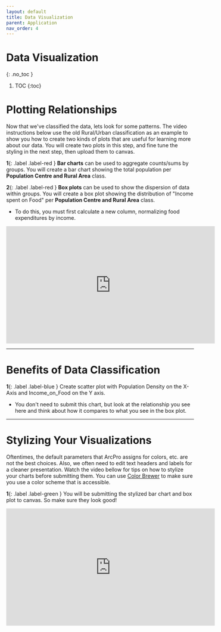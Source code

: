 ```yaml
---
layout: default
title: Data Visualization
parent: Application
nav_order: 4
---
```


# Data Visualization
{: .no_toc }

1. TOC
{:toc}

# Plotting Relationships

Now that we've classified the data, lets look for some patterns.  The video instructions below use the old Rural/Urban classification as an example to show you how to create two kinds of plots that are useful for learning more about our data.  You will create two plots in this step, and fine tune the styling in the next step, then upload them to canvas.


**1**{: .label .label-red } **Bar charts** can be used to aggregate counts/sums by groups.  You will create a bar chart showing the total population per **Population Centre and Rural Area** class.


**2**{: .label .label-red } **Box plots** can be used to show the dispersion of data within groups.  You will create a box plot showing the distribution of "Income spent on Food" per **Population Centre and Rural Area** class.

* To do this, you must first calculate a new column, normalizing food expenditures by income.

<iframe width="560" height="315" src="https://www.youtube.com/embed/FE_EG7tNDA0" title="YouTube video player" frameborder="0" allow="accelerometer; autoplay; clipboard-write; encrypted-media; gyroscope; picture-in-picture" allowfullscreen></iframe>


---

# Benefits of Data Classification


**1**{: .label .label-blue } Create scatter plot with Population Density on the X-Axis and Income_on_Food on the Y axis.
* You don't need to submit this chart, but look at the relationship you see here and think about how it compares to what you see in the box plot.

---

# Stylizing Your Visualizations

Oftentimes, the default parameters that ArcPro assigns for colors, etc. are not the best choices.  Also, we often need to edit text headers and labels for a cleaner presentation.  Watch the video bellow for tips on how to stylize your charts before submitting them.  You can use [Color Brewer](https://colorbrewer2.org/#type=qualitative&scheme=Paired&n=3) to make sure you use a color scheme that is accessible.


**1**{: .label .label-green } You will be submitting the stylized bar chart and box plot to canvas.  So make sure they look good!


<iframe width="560" height="315" src="https://www.youtube.com/embed/PPaDjj07tRA" title="YouTube video player" frameborder="0" allow="accelerometer; autoplay; clipboard-write; encrypted-media; gyroscope; picture-in-picture" allowfullscreen></iframe>

<!-- 
### FA1

Submit your Bar Chart and Box Plot to Canvas.

### WA4

Create Scatter Plot with Population Density on the X-Axis and Income_on_Food on the Y axis.  Does the r2 score indicate a relationship?  How does classifying the data help us reveal patterns in the data we cant easily see in the scatter plot?


 -->